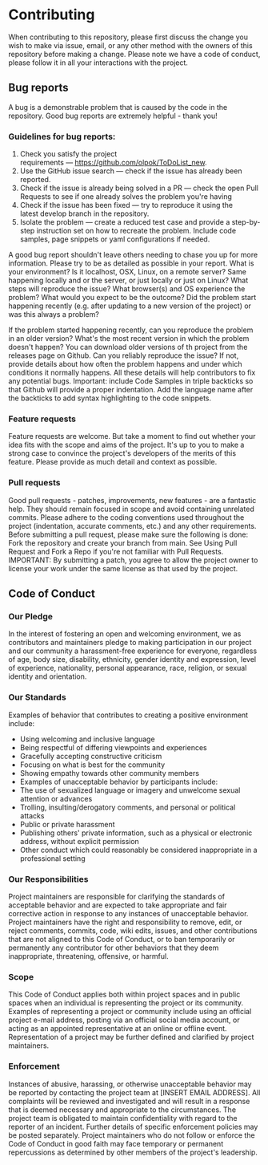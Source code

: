
# Contributing

When contributing to this repository, please first discuss the change you wish to make via issue, email, or any other method with the owners of this repository before making a change.
Please note we have a code of conduct, please follow it in all your interactions with the project.

## Bug reports

A bug is a demonstrable problem that is caused by the code in the repository. Good bug reports are extremely helpful - thank you!

### Guidelines for bug reports:

1.  Check you satisfy the project requirements — https://github.com/olpok/ToDoList_new. 
2.  Use the GitHub issue search — check if the issue has already been reported.
3.  Check if the issue is already being solved in a PR — check the open Pull Requests to see if one already solves the problem you're having
4. Check if the issue has been fixed — try to reproduce it using the latest develop branch in the repository.
5. Isolate the problem — create a reduced test case and provide a step-by-step instruction set on how to recreate the problem. Include code samples, page snippets or yaml configurations if needed.

A good bug report shouldn't leave others needing to chase you up for more information. Please try to be as detailed as possible in your report.
What is your environment? Is it localhost, OSX, Linux, on a remote server? Same happening locally and or the server, or just locally or just on Linux?
What steps will reproduce the issue? What browser(s) and OS experience the problem?
What would you expect to be the outcome?
Did the problem start happening recently (e.g. after updating to a new version of the project) or was this always a problem?

If the problem started happening recently, can you reproduce the problem in an older version? What's the most recent version in which the problem doesn't happen? You can download older versions of th project from the releases page on Github.
Can you reliably reproduce the issue? If not, provide details about how often the problem happens and under which conditions it normally happens.
All these details will help contributors to fix any potential bugs.
Important: include Code Samples in triple backticks so that Github will provide a proper indentation. Add the language name after the backticks to add syntax highlighting to the code snippets.

### Feature requests

Feature requests are welcome. But take a moment to find out whether your idea fits with the scope and aims of the project. It's up to you to make a strong case to convince the project's developers of the merits of this feature. Please provide as much detail and context as possible.

### Pull requests


Good pull requests - patches, improvements, new features - are a fantastic help. They should remain focused in scope and avoid containing unrelated commits.
Please adhere to the coding conventions used throughout the project (indentation, accurate comments, etc.) and any other requirements.
Before submitting a pull request, please make sure the following is done:
Fork the repository and create your branch from main.
See Using Pull Request and Fork a Repo if you're not familiar with Pull Requests.
IMPORTANT: By submitting a patch, you agree to allow the project owner to license your work under the same license as that used by the project.

## Code of Conduct

### Our Pledge

In the interest of fostering an open and welcoming environment, we as contributors and maintainers pledge to making participation in our project and our community a harassment-free experience for everyone, regardless of age, body size, disability, ethnicity, gender identity and expression, level of experience, nationality, personal appearance, race, religion, or sexual identity and orientation.

### Our Standards

Examples of behavior that contributes to creating a positive environment include:
- Using welcoming and inclusive language
- Being respectful of differing viewpoints and experiences
- Gracefully accepting constructive criticism
- Focusing on what is best for the community
- Showing empathy towards other community members
- Examples of unacceptable behavior by participants include:
- The use of sexualized language or imagery and unwelcome sexual attention or advances
- Trolling, insulting/derogatory comments, and personal or political attacks
- Public or private harassment
- Publishing others' private information, such as a physical or electronic address, without explicit permission
- Other conduct which could reasonably be considered inappropriate in a professional setting

### Our Responsibilities

Project maintainers are responsible for clarifying the standards of acceptable behavior and are expected to take appropriate and fair corrective action in response to any instances of unacceptable behavior.
Project maintainers have the right and responsibility to remove, edit, or reject comments, commits, code, wiki edits, issues, and other contributions that are not aligned to this Code of Conduct, or to ban temporarily or permanently any contributor for other behaviors that they deem inappropriate, threatening, offensive, or harmful.

### Scope

This Code of Conduct applies both within project spaces and in public spaces when an individual is representing the project or its community. Examples of representing a project or community include using an official project e-mail address, posting via an official social media account, or acting as an appointed representative at an online or offline event. Representation of a project may be further defined and clarified by project maintainers.

### Enforcement

Instances of abusive, harassing, or otherwise unacceptable behavior may be reported by contacting the project team at [INSERT EMAIL ADDRESS]. All complaints will be reviewed and investigated and will result in a response that is deemed necessary and appropriate to the circumstances. The project team is obligated to maintain confidentiality with regard to the reporter of an incident. Further details of specific enforcement policies may be posted separately.
Project maintainers who do not follow or enforce the Code of Conduct in good faith may face temporary or permanent repercussions as determined by other members of the project's leadership.